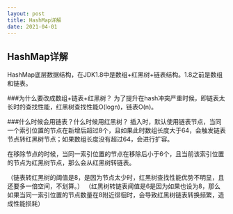 ```yaml
---
layout: post
title: HashMap详解
date: 2021-04-01 
---
```


[comment]: <> (categories: CATEGORY-1 CATEGORY-2)

## HashMap详解

HashMap底层数据结构，在JDK1.8中是数组+红黑树+链表结构。1.8之前是数组和链表。

###为什么要改成数组+链表+红黑树？</td></tr></table>
为了提升在hash冲突严重时候，即链表太长时的查找性能，红黑树查找性能O(logn)，链表O(n)。

###什么时候会用链表？什么时候用红黑树？
插入时，默认使用链表节点，当同一个索引位置的节点在新增后超过8个，且如果此时数组长度大于64，会触发链表节点转红黑树节点；如果数组长度没有超过64，会进行扩容。


在移除节点的时候，当同一索引位置的节点在移除后小于6个，且当前该索引位置的节点为红黑树节点，那么会从红黑树转链表。

（链表转红黑树的阈值是8，是因为节点太少时，红黑树查找性能优势不明显，且还要多一倍空间，不划算。）
（红黑树转链表阈值是6是因为如果也设为8，那么如果当同一索引位置的节点数量在8附近徘徊时，会导致红黑树链表转换频繁，造成性能损耗）







